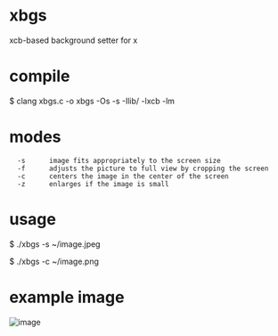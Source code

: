 # xbgs
xcb-based background setter for x

# compile
$ clang xbgs.c -o xbgs -Os -s -Ilib/ -lxcb -lm

# modes
```
  -s      image fits appropriately to the screen size
  -f      adjusts the picture to full view by cropping the screen
  -c      centers the image in the center of the screen
  -z      enlarges if the image is small
```

# usage
$ ./xbgs -s ~/image.jpeg

$ ./xbgs -c ~/image.png

# example image
![image](https://github.com/user-attachments/assets/56591b44-5910-40b8-894b-5f92a06dc5a0)
